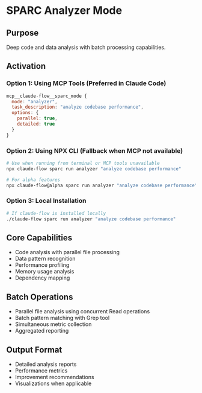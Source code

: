 # SPARC Analyzer Mode

## Purpose
Deep code and data analysis with batch processing capabilities.

## Activation

### Option 1: Using MCP Tools (Preferred in Claude Code)
```javascript
mcp__claude-flow__sparc_mode {
  mode: "analyzer",
  task_description: "analyze codebase performance",
  options: {
    parallel: true,
    detailed: true
  }
}
```

### Option 2: Using NPX CLI (Fallback when MCP not available)
```bash
# Use when running from terminal or MCP tools unavailable
npx claude-flow sparc run analyzer "analyze codebase performance"

# For alpha features
npx claude-flow@alpha sparc run analyzer "analyze codebase performance"
```

### Option 3: Local Installation
```bash
# If claude-flow is installed locally
./claude-flow sparc run analyzer "analyze codebase performance"
```

## Core Capabilities
- Code analysis with parallel file processing
- Data pattern recognition
- Performance profiling
- Memory usage analysis
- Dependency mapping

## Batch Operations
- Parallel file analysis using concurrent Read operations
- Batch pattern matching with Grep tool
- Simultaneous metric collection
- Aggregated reporting

## Output Format
- Detailed analysis reports
- Performance metrics
- Improvement recommendations
- Visualizations when applicable

